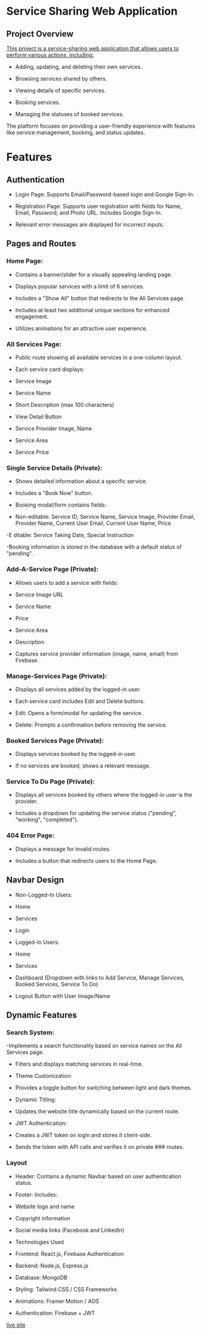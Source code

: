 # Service Sharing Web Application

## Project Overview

<ins>This project is a service-sharing web application that allows users to perform various actions, including: </ins>

- Adding, updating, and deleting their own services.

- Browsing services shared by others.

- Viewing details of specific services.

- Booking services.

- Managing the statuses of booked services.

The platform focuses on providing a user-friendly experience with features like service management, booking, and status updates.

# Features

## Authentication

- Login Page: Supports Email/Password-based login and Google Sign-In.

- Registration Page: Supports user registration with fields for Name, Email, Password, and Photo URL. Includes Google Sign-In.

- Relevant error messages are displayed for incorrect inputs.

## Pages and Routes

### Home Page:

- Contains a banner/slider for a visually appealing landing page.

- Displays popular services with a limit of 6 services.

- Includes a "Show All" button that redirects to the All Services page.

- Includes at least two additional unique sections for enhanced engagement.

- Utilizes animations for an attractive user experience.

### All Services Page:

- Public route showing all available services in a one-column layout.

- Each service card displays:

-  Service Image

-  Service Name

-  Short Description (max 100 characters)

-  View Detail Button

-  Service Provider Image, Name

-  Service Area

-   Service Price

### Single Service Details (Private):

- Shows detailed information about a specific service.

- Includes a "Book Now" button.

- Booking modal/form contains fields:

-  Non-editable: Service ID, Service Name, Service Image, Provider Email, Provider Name, Current User Email, Current User Name, Price

-E  ditable: Service Taking Date, Special Instruction

-Booking information is stored in the database with a default status of "pending".

### Add-A-Service Page (Private):

- Allows users to add a service with fields:

-  Service Image URL

-  Service Name

-  Price

-  Service Area

-  Description

- Captures service provider information (image, name, email) from Firebase.

### Manage-Services Page (Private):

- Displays all services added by the logged-in user.

- Each service card includes Edit and Delete buttons.

-  Edit: Opens a form/modal for updating the service.

-  Delete: Prompts a confirmation before removing the service.

### Booked Services Page (Private):

- Displays services booked by the logged-in user.

- If no services are booked, shows a relevant message.

### Service To Do Page (Private):

- Displays all services booked by others where the logged-in user is the provider.

- Includes a dropdown for updating the service status ("pending", "working", "completed").

### 404 Error Page:

- Displays a message for invalid routes.

- Includes a button that redirects users to the Home Page.

## Navbar Design

- Non-Logged-In Users:

-  Home

-  Services

-  Login

- Logged-In Users:

-  Home

-  Services

-  Dashboard (Dropdown with links to Add Service, Manage Services, Booked Services, Service To Do)

-  Logout Button with User Image/Name

## Dynamic Features

### Search System:

-Implements a search functionality based on service names on the All Services page.

-  Filters and displays matching services in real-time.

-  Theme Customization:

-  Provides a toggle button for switching between light and dark themes.

- Dynamic Titling:

-  Updates the website title dynamically based on the current route.

- JWT Authentication:

-  Creates a JWT token on login and stores it client-side.

-  Sends the token with API calls and verifies it on private ### routes.

### Layout

- Header: Contains a dynamic Navbar based on user authentication status.

- Footer: Includes:

- Website logo and name

- Copyright information

- Social media links (Facebook and LinkedIn)

- Technologies Used

- Frontend: React.js, Firebase Authentication

- Backend: Node.js, Express.js

- Database: MongoDB

- Styling: Tailwind CSS / CSS Frameworks

- Animations: Framer Motion / AOS

- Authentication: Firebase + JWT


[live site](https://home-service-d15f3.web.app/)